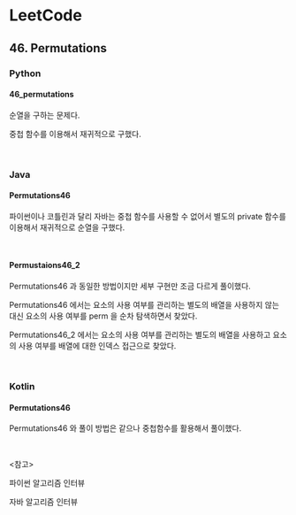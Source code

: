 # LeetCode

## 46. Permutations

### Python

#### 46_permutations

순열을 구하는 문제다.

중첩 함수를 이용해서 재귀적으로 구했다.

<br>

### Java

#### Permutations46

파이썬이나 코틀린과 달리 자바는 중첩 함수를 사용할 수 없어서 별도의 private 함수를 이용해서 재귀적으로 순열을 구했다.

<br>

#### Permustaions46_2

Permutations46 과 동일한 방법이지만 세부 구현만 조금 다르게 풀이했다. 

Permutations46 에서는 요소의 사용 여부를 관리하는 별도의 배열을 사용하지 않는 대신 요소의 사용 여부를 perm 을 순차 탐색하면서 찾았다.

Permutations46_2 에서는 요소의 사용 여부를 관리하는 별도의 배열을 사용하고 요소의 사용 여부를 배열에 대한 인덱스 접근으로 찾았다.

<br>

### Kotlin

#### Permutations46

Permutations46 와 풀이 방법은 같으나 중첩함수를 활용해서 풀이했다.

<br>

<참고>

파이썬 알고리즘 인터뷰

자바 알고리즘 인터뷰

